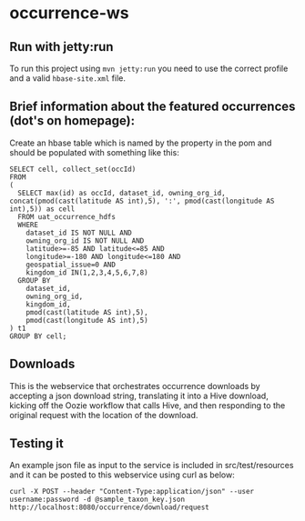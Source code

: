 occurrence-ws
======================

## Run with jetty:run
To run this project using `mvn jetty:run` you need to use the correct profile and a valid `hbase-site.xml` file.

## Brief information about the featured occurrences (dot's on homepage):

Create an hbase table which is named by the property in the pom and should be populated with something like this:

```
SELECT cell, collect_set(occId)
FROM
(
  SELECT max(id) as occId, dataset_id, owning_org_id, concat(pmod(cast(latitude AS int),5), ':', pmod(cast(longitude AS int),5)) as cell
  FROM uat_occurrence_hdfs
  WHERE
    dataset_id IS NOT NULL AND
    owning_org_id IS NOT NULL AND
    latitude>=-85 AND latitude<=85 AND
    longitude>=-180 AND longitude<=180 AND
    geospatial_issue=0 AND
    kingdom_id IN(1,2,3,4,5,6,7,8)
  GROUP BY
    dataset_id,
    owning_org_id,
    kingdom_id,
    pmod(cast(latitude AS int),5),
    pmod(cast(longitude AS int),5)
) t1
GROUP BY cell;
```

## Downloads
This is the webservice that orchestrates occurrence downloads by accepting a json download string, translating it
into a Hive download, kicking off the Oozie workflow that calls Hive, and then responding to the original request
with the location of the download.


Testing it
----------

An example json file as input to the service is included in src/test/resources and it can be posted to this
webservice using curl as below:

```
curl -X POST --header "Content-Type:application/json" --user username:password -d @sample_taxon_key.json http://localhost:8080/occurrence/download/request
```
